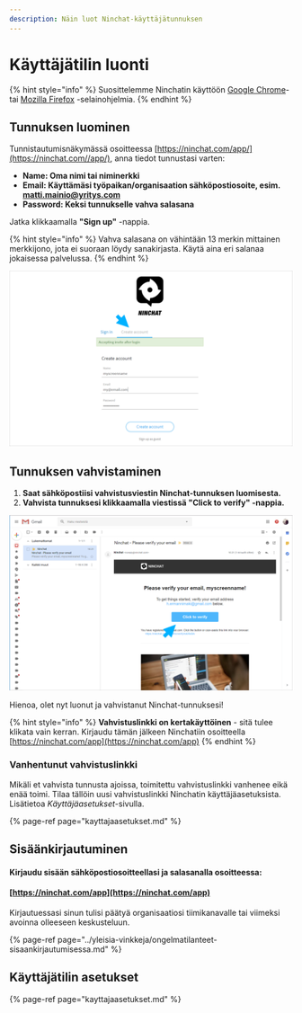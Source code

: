 ```yaml
---
description: Näin luot Ninchat-käyttäjätunnuksen
---
```


# Käyttäjätilin luonti

{% hint style="info" %}
Suosittelemme Ninchatin käyttöön [Google Chrome](https://www.google.com/chrome/)- tai [Mozilla Firefox](https://www.mozilla.org/en-US/firefox/new/) -selainohjelmia.
{% endhint %}

## **Tunnuksen luominen**

Tunnistautumisnäkymässä osoitteessa [https://ninchat.com/app/](https://ninchat.com//app/), anna tiedot tunnustasi varten:

* **Name: Oma nimi tai niminerkki**
* **Email: Käyttämäsi työpaikan/organisaation sähköpostiosoite, esim. matti.mainio@yritys.com**
* **Password: Keksi tunnukselle vahva salasana**

Jatka klikkaamalla **"Sign up"** -nappia.

{% hint style="info" %}
Vahva salasana on vähintään 13 merkin mittainen merkkijono, jota ei suoraan löydy sanakirjasta. Käytä aina eri salanaa jokaisessa palvelussa.
{% endhint %}

![](../.gitbook/assets/invite-accept-signup.png)

###  <a id="verifying-account"></a>

## Tunnuksen vahvistaminen

1. **Saat sähköpostiisi vahvistusviestin Ninchat-tunnuksen luomisesta.**
2. **Vahvista tunnuksesi klikkaamalla viestissä "Click to verify" -nappia.**

![](../.gitbook/assets/verify.png)

Hienoa, olet nyt luonut ja vahvistanut Ninchat-tunnuksesi! 

{% hint style="info" %}
**Vahvistuslinkki on kertakäyttöinen** - sitä tulee klikata vain kerran. Kirjaudu tämän jälkeen Ninchatiin osoitteella [https://ninchat.com/app](https://ninchat.com/app)
{% endhint %}

### Vanhentunut vahvistuslinkki

Mikäli et vahvista tunnusta ajoissa, toimitettu vahvistuslinkki vanhenee eikä enää toimi. Tilaa tällöin uusi vahvistuslinkki Ninchatin käyttäjäasetuksista. Lisätietoa _Käyttäjäasetukset_-sivulla.

{% page-ref page="kayttajaasetukset.md" %}

## Sisäänkirjautuminen

#### Kirjaudu sisään sähköpostiosoitteellasi ja salasanalla osoitteessa:

#### [https://ninchat.com/app](https://ninchat.com/app)​

Kirjautuessasi sinun tulisi päätyä organisaatiosi tiimikanavalle tai viimeksi avoinna olleeseen keskusteluun.

{% page-ref page="../yleisia-vinkkeja/ongelmatilanteet-sisaankirjautumisessa.md" %}

## Käyttäjätilin asetukset

{% page-ref page="kayttajaasetukset.md" %}



